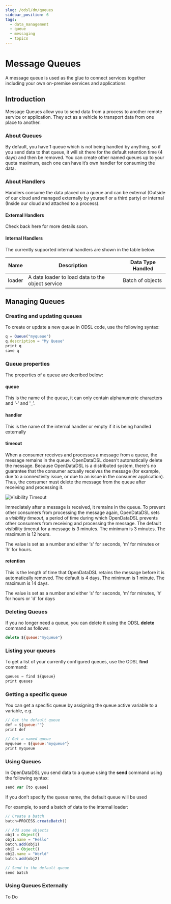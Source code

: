 ```yaml
---
slug: /odsl/dm/queues
sidebar_position: 6
tags:
  - data_management
  - queue
  - messaging
  - topics
---
```

Message Queues
==============

A message queue is used as the glue to connect services together including your own on-premise services and applications

## Introduction

Message Queues allow you to send data from a process to another remote service or application. They act as a vehicle to transport data from one place to another.

### About Queues

By default, you have 1 queue which is not being handled by anything, so if you send data to that queue, it will sit there for the default retention time (4 days) and then be removed. You can create other named queues up to your quota maximum, each one can have it’s own handler for consuming the data.

### About Handlers

Handlers consume the data placed on a queue and can be external (Outside of our cloud and managed externally by yourself or a third party) or internal (Inside our cloud and attached to a process).

#### External Handlers

Check back here for more details soon.

#### Internal Handlers

The currently supported internal handlers are shown in the table below:

|**Name**|**Description**|**Data Type Handled**|
|-|-|-|
|loader|A data loader to load data to the object service|Batch of objects|

## Managing Queues

### Creating and updating queues

To create or update a new queue in ODSL code, use the following syntax:

```js
q = Queue("myqueue")
q.description = "My Queue"
print q
save q
```

### Queue properties

The properties of a queue are decribed below:

#### queue

This is the name of the queue, it can only contain alphanumeric characters and ‘-' and '_’.

#### handler

This is the name of the internal handler or empty if it is being handled externally

#### timeout

When a consumer receives and processes a message from a queue, the message remains in the queue. OpenDataDSL doesn't automatically delete the message. Because OpenDataDSL is a distributed system, there's no guarantee that the consumer actually receives the message (for example, due to a connectivity issue, or due to an issue in the consumer application). Thus, the consumer must delete the message from the queue after receiving and processing it.

![
	            Visibility Timeout
	        ](https://docs.aws.amazon.com/AWSSimpleQueueService/latest/SQSDeveloperGuide/images/sqs-visibility-timeout-diagram.png)

Immediately after a message is received, it remains in the queue. To prevent other consumers from processing the message again, OpenDataDSL sets a _visibility timeout_, a period of time during which OpenDataDSL prevents other consumers from receiving and processing the message. The default visibility timeout for a message is 3 minutes. The minimum is 3 minutes. The maximum is 12 hours.

The value is set as a number and either ‘s' for seconds, ‘m’ for minutes or 'h’ for hours.

#### retention

This is the length of time that OpenDataDSL retains the message before it is automatically removed. The default is 4 days, The minimum is 1 minute. The maximum is 14 days.

The value is set as a number and either ‘s' for seconds, ‘m’ for minutes, ‘h’ for hours or 'd’ for days

### Deleting Queues

If you no longer need a queue, you can delete it using the ODSL **delete** command as follows:

```js
delete ${queue:"myqueue"}
```

### Listing your queues

To get a list of your currently configured queues, use the ODSL **find** command:

```js
queues = find ${queue}
print queues
```

### Getting a specific queue

You can get a specific queue by assigning the queue active variable to a variable, e.g.

```js
// Get the default queue
def = ${queue:""}
print def

// Get a named queue
myqueue = ${queue:"myqueue"}
print myqueue
```

### Using Queues

In OpenDataDSL you send data to a queue using the **send** command using the following syntax:

```js
send var [to queue]
```

If you don’t specify the queue name, the default queue will be used

For example, to send a batch of data to the internal loader:

```js
// Create a batch
batch=PROCESS.createBatch()

// Add some objects
obj1 = Object()
obj1.name = "Hello"
batch.add(obj1)
obj2 = Object()
obj2.name = "World"
batch.add(obj2)

// Send to the default queue
send batch
```

### Using Queues Externally

To Do

